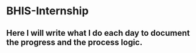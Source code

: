 # BHIS-Internship 

## Here I will write what I do each day to document the progress and the process logic.
